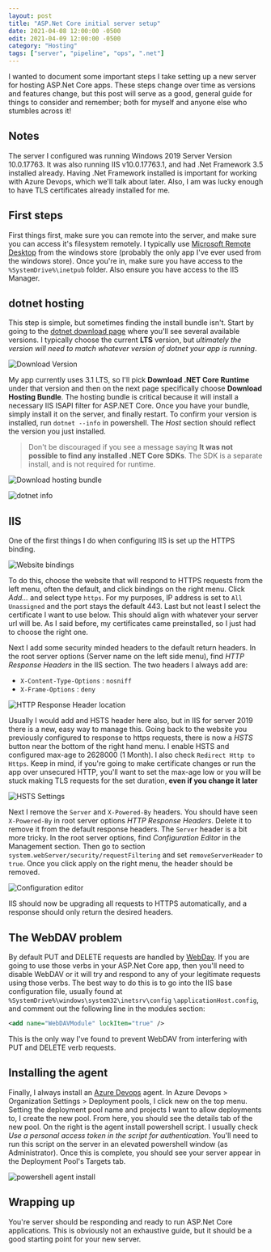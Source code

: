 ```yaml
---
layout: post
title: "ASP.Net Core initial server setup"
date: 2021-04-08 12:00:00 -0500
edit: 2021-04-09 12:00:00 -0500
category: "Hosting"
tags: ["server", "pipeline", "ops", ".net"]
---
```


I wanted to document some important steps I take setting up a new server for hosting ASP.Net Core apps. These steps change over time as versions and features change, but this post will serve as a good, general guide for things to consider and remember; both for myself and anyone else who stumbles across it!

<!--more-->

## Notes

The server I configured was running Windows 2019 Server Version 10.0.17763. It was also running IIS v10.0.17763.1, and had .Net Framework 3.5 installed already. Having .Net Framework installed is important for working with Azure Devops, which we'll talk about later. Also, I am was lucky enough to have TLS certificates already installed for me.

## First steps

First things first, make sure you can remote into the server, and make sure you can access it's filesystem remotely. I typically use [Microsoft Remote Desktop](https://www.microsoft.com/en-us/p/microsoft-remote-desktop/9wzdncrfj3ps) from the windows store (probably the only app I've ever used from the windows store). Once you're in, make sure you have access to the `%SystemDrive%\inetpub` folder. Also ensure you have access to the IIS Manager.

## dotnet hosting

This step is simple, but sometimes finding the install bundle isn't. Start by going to the [dotnet download page](https://dotnet.microsoft.com/download) where you'll see several available versions. I typically choose the current **LTS** version, but _ultimately the version will need to match whatever version of dotnet your app is running_.

![Download Version](/assets/img/asp-net-core-server-setup/download-modal.png)

My app currently uses 3.1 LTS, so I'll pick **Download .NET Core Runtime** under that version and then on the next page specifically choose **Download Hosting Bundle**. The hosting bundle is critical because it will install a necessary IIS ISAPI filter for ASP.NET Core. Once you have your bundle, simply install it on the server, and finally restart. To confirm your version is installed, run `dotnet --info` in powershell. The _Host_ section should reflect the version you just installed.

> Don't be discouraged if you see a message saying **It was not possible to find any installed .NET Core SDKs**. The SDK is a separate install, and is not required for runtime.

![Download hosting bundle](/assets/img/asp-net-core-server-setup/download-hosting-bundle.png)

![dotnet info](/assets/img/asp-net-core-server-setup/dotnet-info.png)

## IIS

One of the first things I do when configuring IIS is set up the HTTPS binding.

![Website bindings](/assets/img/asp-net-core-server-setup/website-bindings.png)

To do this, choose the website that will respond to HTTPS requests from the left menu, often the default, and click bindings on the right menu. Click _Add..._ and select type `https`. For my purposes, IP address is set to `All Unassigned` and the port stays the default 443. Last but not least I select the certificate I want to use below. This should align with whatever your server url will be. As I said before, my certificates came preinstalled, so I just had to choose the right one.

Next I add some security minded headers to the default return headers. In the root server options (Server name on the left side menu), find _HTTP Response Headers_ in the IIS section. The two headers I always add are:

- `X-Content-Type-Options` : `nosniff`
- `X-Frame-Options` : `deny`

![HTTP Response Header location](/assets/img/asp-net-core-server-setup/header-location.png)

Usually I would add and HSTS header here also, but in IIS for server 2019 there is a new, easy way to manage this. Going back to the website you previously configured to response to https requests, there is now a _HSTS_ button near the bottom of the right hand menu. I enable HSTS and configured max-age to 2628000 (1 Month). I also check `Redirect Http to Https`. Keep in mind, if you're going to make certificate changes or run the app over unsecured HTTP, you'll want to set the max-age low or you will be stuck making TLS requests for the set duration, **even if you change it later**

![HSTS Settings](/assets/img/asp-net-core-server-setup/hsts-settings.png)

Next I remove the `Server` and `X-Powered-By` headers. You should have seen `X-Powered-By` in root server options _HTTP Response Headers_. Delete it to remove it from the default response headers. The `Server` header is a bit more tricky. In the root server options, find _Configuration Editor_ in the Management section. Then go to section `system.webServer/security/requestFiltering` and set `removeServerHeader` to `true`. Once you click apply on the right menu, the header should be removed.

![Configuration editor](/assets/img/asp-net-core-server-setup/configuration-editor.png)

IIS should now be upgrading all requests to HTTPS automatically, and a response should only return the desired headers.

## The WebDAV problem

By default PUT and DELETE requests are handled by [WebDav](https://en.wikipedia.org/wiki/WebDAV). If you are going to use those verbs in your ASP.Net Core app, then you'll need to disable WebDAV or it will try and respond to any of your legitimate requests using those verbs. The best way to do this is to go into the IIS base configuration file, usually found at `%SystemDrive%\windows\system32\inetsrv\config` `\applicationHost.config`, and comment out the following line in the modules section:

```xml
<add name="WebDAVModule" lockItem="true" />
```

This is the only way I've found to prevent WebDAV from interfering with PUT and DELETE verb requests.

## Installing the agent

Finally, I always install an [Azure Devops](https://azure.microsoft.com/en-us/services/devops/) agent. In Azure Devops > Organization Settings > Deployment pools, I click new on the top menu. Setting the deployment pool name and projects I want to allow deployments to, I create the new pool. From here, you should see the details tab of the new pool. On the right is the agent install powershell script. I usually check _Use a personal access token in the script for authentication_. You'll need to run this script on the server in an elevated powershell window (as Administrator). Once this is complete, you should see your server appear in the Deployment Pool's Targets tab.

![powershell agent install](/assets/img/asp-net-core-server-setup/powershell-agent-install.png)

## Wrapping up

You're server should be responding and ready to run ASP.Net Core applications. This is obviously not an exhaustive guide, but it should be a good starting point for your new server.
